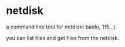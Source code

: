 netdisk
=======

a command line tool for netdisk( baidu, 115...)

you can list files and get files from the netdisk.
